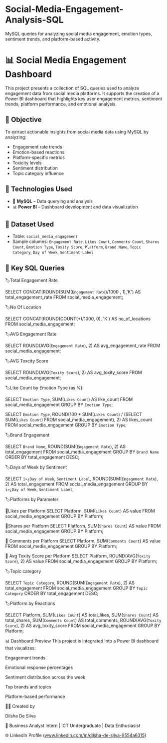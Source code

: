 # Social-Media-Engagement-Analysis-SQL
MySQL queries for analyzing social media engagement, emotion types, sentiment trends, and platform-based activity.
# 📊 Social Media Engagement Dashboard

This project presents a collection of SQL queries used to analyze engagement data from social media platforms. It supports the creation of a Power BI dashboard that highlights key user engagement metrics, sentiment trends, platform performance, and emotional analysis.

## 🎯 Objective

To extract actionable insights from social media data using MySQL by analyzing:
- Engagement rate trends
- Emotion-based reactions
- Platform-specific metrics
- Toxicity levels
- Sentiment distribution
- Topic category influence

## 🧰 Technologies Used
- 💾 **MySQL** – Data querying and analysis
- 📊 **Power BI** – Dashboard development and data visualization

## 📁 Dataset Used
- Table: `social_media_engagement`
- Sample columns: `Engagement Rate`, `Likes Count`, `Comments Count`, `Shares Count`, `Emotion Type`, `Toxity Score`, `Platform`, `Brand Name`, `Topic Category`, `Day of Week`, `Sentiment Label`

## 📝 Key SQL Queries

🏷️Total Engagement Rate 

SELECT 
    CONCAT(ROUND(SUM(`Engagement Rate`)/1000 , 1),'K') AS total_engagement_rate
FROM social_media_engagement; 

🏷️No Of Location 

SELECT 
    CONCAT(ROUND(COUNT(*)/1000, 0), 'K') AS no_of_locations
FROM social_media_engagement;

🏷️AVG Engagement Rate 

SELECT 
    ROUND(AVG(`Engagement Rate`), 2) AS avg_engagement_rate
FROM social_media_engagement;

🏷️AVG Toxcity Score 

SELECT 
    ROUND(AVG(`Toxity Score`), 2) AS avg_toxity_score
FROM social_media_engagement;

🏷️Like Count by Emotion Type (as %) 

SELECT `Emotion Type`, 
    SUM(`Likes Count`) AS like_count
FROM social_media_engagement
GROUP BY `Emotion Type`;

SELECT `Emotion Type`, 
    ROUND(100 * SUM(`Likes Count`) / (SELECT SUM(`Likes Count`) FROM social_media_engagement), 2) AS likes_count
FROM social_media_engagement
GROUP BY `Emotion Type`;

🏷️Brand Engagement

SELECT 
    `Brand Name`, 
    ROUND(SUM(`Engagement Rate`), 2) AS total_engagement
FROM social_media_engagement
GROUP BY `Brand Name`
ORDER BY total_engagement DESC;

🏷️Days of Week by Sentiment 

SELECT 
    `ï»¿Day of Week`, 
    `Sentiment Label`, 
    ROUND(SUM(`Engagement Rate`), 2) AS total_engagement
FROM social_media_engagement
GROUP BY `ï»¿Day of Week`, `Sentiment Label`;

🏷️Platforms by Parameter 

📱Likes per Platform
SELECT Platform, SUM(`Likes Count`) AS value FROM social_media_engagement GROUP BY Platform;

📱Shares per Platform
SELECT Platform, SUM(`Shares Count`) AS value FROM social_media_engagement GROUP BY Platform;

📱 Comments per Platform
SELECT Platform, SUM(`Comments Count`) AS value FROM social_media_engagement GROUP BY Platform;

📱 Avg Toxity Score per Platform
SELECT Platform, ROUND(AVG(`Toxity Score`), 2) AS value FROM social_media_engagement GROUP BY Platform;

🏷️Topic category 

SELECT 
    `Topic Category`, 
    ROUND(SUM(`Engagement Rate`), 2) AS total_engagement
FROM social_media_engagement
GROUP BY `Topic Category`
ORDER BY total_engagement DESC;


🏷️Platform by Reactions  

SELECT 
    Platform,
    SUM(`Likes Count`) AS total_likes,
    SUM(`Shares Count`) AS total_shares,
    SUM(`Comments Count`) AS total_comments,
    ROUND(AVG(`Toxity Score`), 2) AS avg_toxity_score
FROM social_media_engagement
GROUP BY Platform;

📊 Dashboard Preview
This project is integrated into a Power BI dashboard that visualizes:

Engagement trends

Emotional response percentages

Sentiment distribution across the week

Top brands and topics

Platform-based performance


👩‍💻 Created by

Dilsha De Silva

📍 Business Analyst Intern | ICT Undergraduate | Data Enthusiasist

🌐 LinkedIn Profile (www.linkedin.com/in/dilsha-de-silva-9554a6315)
